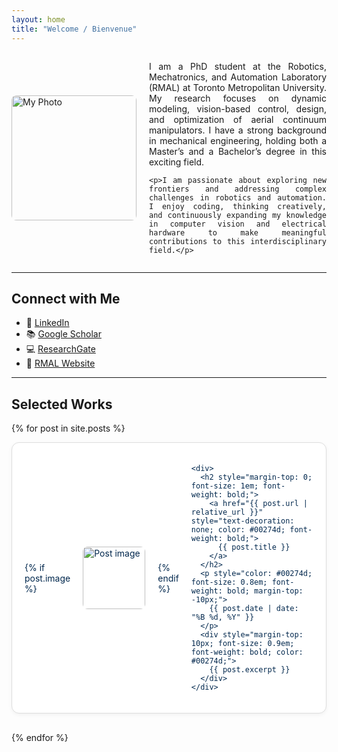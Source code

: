 ```yaml
---
layout: home
title: "Welcome / Bienvenue"
---
```


<style>
  .profile-container {
    display: flex;
    flex-direction: row;
    align-items: center;
    gap: 20px;
    flex-wrap: wrap;
  }

  .profile-image {
    max-width: 100%;
    height: auto;
    border-radius: 8px;
    flex-shrink: 0;
  }

  .profile-text {
    flex: 1;
    min-width: 250px;
    text-align: justify;
  }

  @media (max-width: 768px) {
    .profile-container {
      flex-direction: column;
      align-items: flex-start;
    }

    .profile-image {
      width: 100%;
    }

    .profile-text {
      width: 100%;
    }
  }
</style>

<div class="profile-container">
  <img class="profile-image" src="{{ site.baseurl }}/assets/images/Website.jpg" alt="My Photo" width="200">

  <div class="profile-text">
    <p>I am a PhD student at the Robotics, Mechatronics, and Automation Laboratory (RMAL) at Toronto Metropolitan University. My research focuses on dynamic modeling, vision-based control, design, and optimization of aerial continuum manipulators. I have a strong background in mechanical engineering, holding both a Master’s and a Bachelor’s degree in this exciting field.</p>

    <p>I am passionate about exploring new frontiers and addressing complex challenges in robotics and automation. I enjoy coding, thinking creatively, and continuously expanding my knowledge in computer vision and electrical hardware to make meaningful contributions to this interdisciplinary field.</p>
  </div>
</div>


---
## Connect with Me

- 🔗 [LinkedIn](https://www.linkedin.com/in/niloufar-amiri)
- 📚 [Google Scholar](https://scholar.google.ca/citations?user=kEDzfXMAAAAJ&hl=en)
- 💻 [ResearchGate](https://www.researchgate.net/profile/Niloufar-Amiri-3?ev=hdr_xprf)
- 🤖 [RMAL Website](https://www.torontomu.ca/rmal)

---

## Selected Works

{% for post in site.posts %}
  <article style="
    display: flex;
    align-items: center;
    gap: 20px;
    padding: 20px;
    border-radius: 12px;
    background-color: #ffffff;
    border: 1px solid #ddd;
    box-shadow: 0 2px 6px rgba(0, 0, 0, 0.05);
    margin-bottom: 30px;
    transition: box-shadow 0.3s ease, border-color 0.3s ease;
    color: #00274d;
  "
  onmouseover="this.style.boxShadow='0 4px 12px rgba(0,0,0,0.1)'; this.style.borderColor='#aaa';"
  onmouseout="this.style.boxShadow='0 2px 6px rgba(0,0,0,0.05)'; this.style.borderColor='#ddd';"
  >
    {% if post.image %}
      <img src="{{ post.image }}" alt="Post image" style="width: 100px; height: auto; border-radius: 8px;">
    {% endif %}

    <div>
      <h2 style="margin-top: 0; font-size: 1em; font-weight: bold;">
        <a href="{{ post.url | relative_url }}" style="text-decoration: none; color: #00274d; font-weight: bold;">
          {{ post.title }}
        </a>
      </h2>
      <p style="color: #00274d; font-size: 0.8em; font-weight: bold; margin-top: -10px;">
        {{ post.date | date: "%B %d, %Y" }}
      </p>
      <div style="margin-top: 10px; font-size: 0.9em; font-weight: bold; color: #00274d;">
        {{ post.excerpt }}
      </div>
    </div>
  </article>
{% endfor %}



